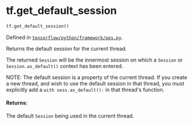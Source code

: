<div itemscope itemtype="http://developers.google.com/ReferenceObject">
<meta itemprop="name" content="tf.get_default_session" />
<meta itemprop="path" content="Stable" />
</div>

# tf.get_default_session

``` python
tf.get_default_session()
```



Defined in [`tensorflow/python/framework/ops.py`](https://www.tensorflow.org/code/tensorflow/python/framework/ops.py).

Returns the default session for the current thread.

The returned `Session` will be the innermost session on which a
`Session` or `Session.as_default()` context has been entered.

NOTE: The default session is a property of the current thread. If you
create a new thread, and wish to use the default session in that
thread, you must explicitly add a `with sess.as_default():` in that
thread's function.

#### Returns:

The default `Session` being used in the current thread.